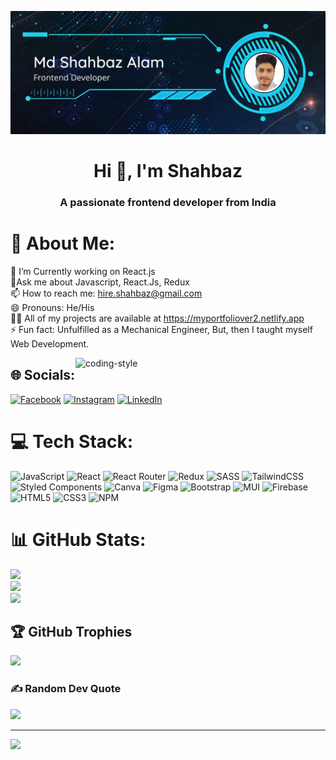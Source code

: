 ![MasterHead](https://github.com/its-shah/its-shah/blob/main/Md%20Shahbaz%20Alam.jpg)

<h1 align="center">Hi 👋, I'm Shahbaz</h1>
<h3 align="center">A passionate frontend developer from India</h3>

# 💫 About Me:
🔭 I’m Currently working on React.js<br>💬Ask me about Javascript, React.Js, Redux<br>📫 How to reach me: hire.shahbaz@gmail.com<br>😄 Pronouns: He/His<br>👨‍💻 All of my projects are available at https://myportfoliover2.netlify.app<br>⚡ Fun fact: Unfulfilled as a Mechanical Engineer, But, then I taught myself Web Development.

<img align="right" alt= "coding-style" width="400" src = "https://camo.githubusercontent.com/a4c584bce1c41271485d28f92aaf9f581b3c88b68ca723b6edfd58b4ba988c2b/68747470733a2f2f63646e2e6472696262626c652e636f6d2f75736572732f313138373833362f73637265656e73686f74732f363533393432392f70726f6772616d65722e676966">

## 🌐 Socials:
[![Facebook](https://img.shields.io/badge/Facebook-%231877F2.svg?logo=Facebook&logoColor=white)](https://facebook.com/itsshah020) [![Instagram](https://img.shields.io/badge/Instagram-%23E4405F.svg?logo=Instagram&logoColor=white)](https://instagram.com/its__shah__020) [![LinkedIn](https://img.shields.io/badge/LinkedIn-%230077B5.svg?logo=linkedin&logoColor=white)](https://linkedin.com/in/m-s-alam) 

# 💻 Tech Stack:
![JavaScript](https://img.shields.io/badge/javascript-%23323330.svg?style=for-the-badge&logo=javascript&logoColor=%23F7DF1E) ![React](https://img.shields.io/badge/react-%2320232a.svg?style=for-the-badge&logo=react&logoColor=%2361DAFB) ![React Router](https://img.shields.io/badge/React_Router-CA4245?style=for-the-badge&logo=react-router&logoColor=white) ![Redux](https://img.shields.io/badge/redux-%23593d88.svg?style=for-the-badge&logo=redux&logoColor=white) ![SASS](https://img.shields.io/badge/SASS-hotpink.svg?style=for-the-badge&logo=SASS&logoColor=white) ![TailwindCSS](https://img.shields.io/badge/tailwindcss-%2338B2AC.svg?style=for-the-badge&logo=tailwind-css&logoColor=white) ![Styled Components](https://img.shields.io/badge/styled--components-DB7093?style=for-the-badge&logo=styled-components&logoColor=white) ![Canva](https://img.shields.io/badge/Canva-%2300C4CC.svg?style=for-the-badge&logo=Canva&logoColor=white) 	![Figma](https://img.shields.io/badge/figma-%23F24E1E.svg?style=for-the-badge&logo=figma&logoColor=white) ![Bootstrap](https://img.shields.io/badge/bootstrap-%23563D7C.svg?style=for-the-badge&logo=bootstrap&logoColor=white) ![MUI](https://img.shields.io/badge/MUI-%230081CB.svg?style=for-the-badge&logo=material-ui&logoColor=white) ![Firebase](https://img.shields.io/badge/firebase-%23039BE5.svg?style=for-the-badge&logo=firebase) ![HTML5](https://img.shields.io/badge/html5-%23E34F26.svg?style=for-the-badge&logo=html5&logoColor=white) ![CSS3](https://img.shields.io/badge/css3-%231572B6.svg?style=for-the-badge&logo=css3&logoColor=white) ![NPM](https://img.shields.io/badge/NPM-%23000000.svg?style=for-the-badge&logo=npm&logoColor=white)
# 📊 GitHub Stats:
![](https://github-readme-stats.vercel.app/api?username=its-shah&theme=nightowl&hide_border=false&include_all_commits=true&count_private=true)<br/>
![](https://github-readme-streak-stats.herokuapp.com/?user=its-shah&theme=nightowl&hide_border=false)<br/>
![](https://github-readme-stats.vercel.app/api/top-langs/?username=its-shah&theme=nightowl&hide_border=false&include_all_commits=true&count_private=true&layout=compact)

## 🏆 GitHub Trophies
![](https://github-profile-trophy.vercel.app/?username=its-shah&theme=dracula&no-frame=true&no-bg=false&margin-w=4)

### ✍️ Random Dev Quote
![](https://quotes-github-readme.vercel.app/api?type=horizontal&theme=radical)

---
[![](https://visitcount.itsvg.in/api?id=its-shah&icon=5&color=8)](https://visitcount.itsvg.in)

<!-- Proudly created with GPRM ( https://gprm.itsvg.in ) -->
